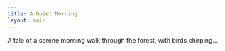 ```yaml
---
title: A Quiet Morning
layout: main
---
```

A tale of a serene morning walk through the forest, with birds chirping...
